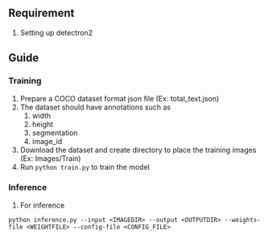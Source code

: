 ## Requirement

1. Setting up detectron2

## Guide

### Training

1. Prepare a COCO dataset format json file (Ex: total_text.json)
2. The dataset should have annotations such as
   1. width
   2. height
   3. segmentation
   4. image_id
3. Download the dataset and create directory to place the training images (Ex: Images/Train)
4. Run `python train.py` to train the model

### Inference

1. For inference

`python inference.py --input <IMAGEDIR> --output <OUTPUTDIR> --weights-file <WEIGHTFILE> --config-file <CONFIG_FILE>`
